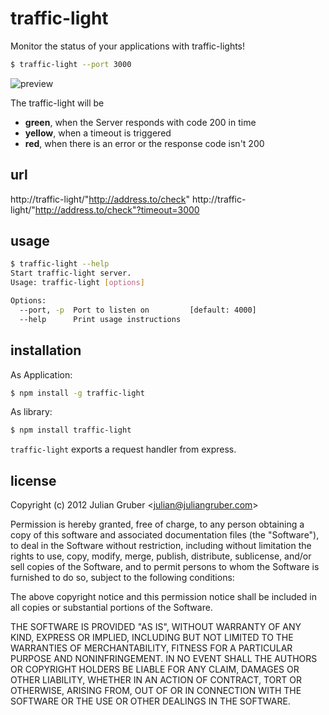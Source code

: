 
# traffic-light

Monitor the status of your applications with traffic-lights!

```bash
$ traffic-light --port 3000
```

![preview](http://f.cl.ly/items/030O39422a2i370a3M2E/Screen%20Shot%202013-01-14%20at%205.50.30%20PM.png)

The traffic-light will be

* __green__, when the Server responds with code 200 in time
* __yellow__, when a timeout is triggered
* __red__, when there is an error or the response code isn't 200

## url

http://traffic-light/"http://address.to/check"
http://traffic-light/"http://address.to/check"?timeout=3000

## usage

```bash
$ traffic-light --help
Start traffic-light server.
Usage: traffic-light [options]

Options:
  --port, -p  Port to listen on         [default: 4000]
  --help      Print usage instructions

```

## installation

As Application:

```bash
$ npm install -g traffic-light
```

As library:

```bash
$ npm install traffic-light
```

`traffic-light` exports a request handler from express.

## license

Copyright (c) 2012 Julian Gruber &lt;julian@juliangruber.com&gt;

Permission is hereby granted, free of charge, to any person obtaining a copy of this software and associated documentation files (the "Software"), to deal in the Software without restriction, including without limitation the rights to use, copy, modify, merge, publish, distribute, sublicense, and/or sell copies of the Software, and to permit persons to whom the Software is furnished to do so, subject to the following conditions:

The above copyright notice and this permission notice shall be included in all copies or substantial portions of the Software.

THE SOFTWARE IS PROVIDED "AS IS", WITHOUT WARRANTY OF ANY KIND, EXPRESS OR IMPLIED, INCLUDING BUT NOT LIMITED TO THE WARRANTIES OF MERCHANTABILITY, FITNESS FOR A PARTICULAR PURPOSE AND NONINFRINGEMENT. IN NO EVENT SHALL THE AUTHORS OR COPYRIGHT HOLDERS BE LIABLE FOR ANY CLAIM, DAMAGES OR OTHER LIABILITY, WHETHER IN AN ACTION OF CONTRACT, TORT OR OTHERWISE, ARISING FROM, OUT OF OR IN CONNECTION WITH THE SOFTWARE OR THE USE OR OTHER DEALINGS IN THE SOFTWARE.